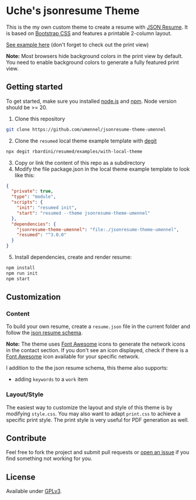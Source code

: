 # Uche's jsonresume Theme

This is the my own custom theme to create a resume with [JSON Resume](http://jsonresume.org/).
It is based on [Bootstrap CSS](https://getbootstrap.com/) and features a printable 2-column layout.

[See example here](https://umennel.github.io/jsonresume-theme-umennel/) (don't forget to check out the print view)

**Note:** Most browsers hide background colors in the print view by default. You need to enable background colors to generate a fully featured print view.

## Getting started

To get started, make sure you installed [node.js](http://howtonode.org/how-to-install-nodejs) and [npm](http://howtonode.org/introduction-to-npm).
Node version should be >= 20.

1. Clone this repository
```bash
git clone https://github.com/umennel/jsonresume-theme-umennel
```
2. Clone the `resumed` local theme example template with [degit](https://github.com/Rich-Harris/degit)
```bash
npx degit rbardini/resumed/examples/with-local-theme
```
3. Copy or link the content of this repo as a subdirectory
4. Modify the file package.json in the local theme example template to look like this:
```json
{
  "private": true,
  "type": "module",
  "scripts": {
    "init": "resumed init",
    "start": "resumed --theme jsonresume-theme-umennel"
  },
  "dependencies": {
    "jsonresume-theme-umennel": "file:./jsonresume-theme-umennel",
    "resumed": "^3.0.0"
  }
}
```
5. Install dependencies, create and render resume:
```bash
npm install
npm run init
npm start
```

## Customization

### Content

To build your own resume, create a `resume.json` file in the current folder and follow the [json resume schema](https://jsonresume.org/schema/).

**Note:** The theme uses [Font Awesome](https://fontawesome.com/) icons to generate the network icons in the contact section. If you don't see an icon displayed, check if there is a [Font Awesome](https://fontawesome.com/) icon available for your specific network.

I addition to the the json resume schema, this theme also supports:

  - adding `keywords` to a `work` item

### Layout/Style

The easiest way to customize the layout and style of this theme is by modifying `style.css`. You may also want to adapt `print.css` to achieve a specific print style. The print style is very useful for PDF generation as well.

## Contribute

Feel free to fork the project and submit pull requests or [open an issue](https://github.com/umennel/jsonresume-theme-umennel/issues/new) if you find something not working for you.

## License

Available under [GPLv3](https://www.gnu.org/licenses/gpl-3.0.en.html).
